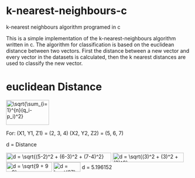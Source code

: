 # k-nearest-neighbours-c
k-nearest neighbours algorithm programed in c

This is a simple implementation of the k-nearest-neighbours algorithm written in c. The algorithm for classification is based on the euclidean distance between two vectors. First the distance between a new vector and every vector in the datasets is calculated, then the k nearest distances are used to classify the new vector.


# euclidean Distance
<img src="http://www.sciweavers.org/tex2img.php?eq=%20%5Csqrt%7B%5Csum_%7Bi%3D1%7D%5E%7Bn%7D%28q_i-p_i%29%5E2%7D&bc=White&fc=Black&im=jpg&fs=12&ff=arev&edit=0" align="center" border="0" alt=" \sqrt{\sum_{i=1}^{n}(q_i-p_i)^2}" width="117" height="68" />

For:
(X1, Y1, Z1) = (2, 3, 4)
(X2, Y2, Z2) = (5, 6, 7)

d = Distance

<img src="http://www.sciweavers.org/tex2img.php?eq=d%20%3D%20%20%5Csqrt%7B%285-2%29%5E2%20%2B%20%286-3%29%5E2%20%2B%20%287-4%29%5E2%7D&bc=White&fc=Black&im=jpg&fs=12&ff=arev&edit=0" align="center" border="0" alt="d = \sqrt{(5-2)^2 + (6-3)^2 + (7-4)^2}" width="287" height="26" />

<img src="http://www.sciweavers.org/tex2img.php?eq=d%20%3D%20%20%5Csqrt%7B%283%29%5E2%20%2B%20%283%29%5E2%20%2B%20%283%29%5E2%7D&bc=White&fc=Black&im=jpg&fs=12&ff=arev&edit=0" align="center" border="0" alt="d = \sqrt{(3)^2 + (3)^2 + (3)^2}" width="194" height="26" />

<img src="http://www.sciweavers.org/tex2img.php?eq=d%20%3D%20%20%5Csqrt%7B9%20%2B%209%20%2B%209%7D&bc=White&fc=Black&im=jpg&fs=12&ff=arev&edit=0" align="center" border="0" alt="d =  \sqrt{9 + 9 + 9}" width="125" height="26" />

<img src="http://www.sciweavers.org/tex2img.php?eq=d%20%3D%20%20%5Csqrt%7B27%7D&bc=White&fc=Black&im=jpg&fs=12&ff=arev&edit=0" align="center" border="0" alt="d = \sqrt{27}" width="74" height="26" />

<img src="http://www.sciweavers.org/tex2img.php?eq=d%20%3D%20%205.196152&bc=White&fc=Black&im=jpg&fs=12&ff=arev&edit=0" align="center" border="0" alt="d = 5.196152" width="118" height="15" />
